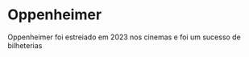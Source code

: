 <h1>Oppenheimer</h1>

<p>
    Oppenheimer foi estreiado em 2023 nos cinemas e foi um sucesso de bilheterias

</p>
